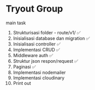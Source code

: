 # Tryout Group

main task
1. Strukturisasi folder - route/v1/ ✅
2. Inisialisasi database dan migration ✅
3. Inisialisasi controller ✅
4. Implementasi CRUD ✅
5. Middleware auth ✅
6. Struktur json respon/request ✅
7. Paginasi ✅
8. Implementasi nodemailer 
9. Implementasi cloudinary
10. Print out
